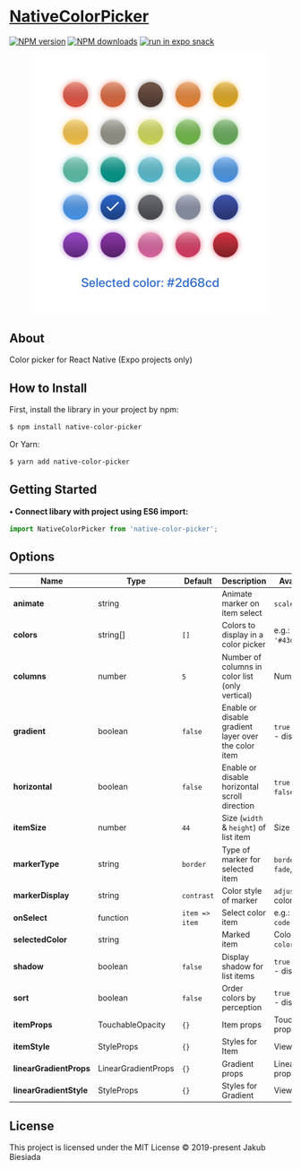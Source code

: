 # [NativeColorPicker](https://github.com/jb1905/native-color-picker)

[![NPM version](http://img.shields.io/npm/v/native-color-picker.svg?style=flat-square)](https://www.npmjs.com/package/native-color-picker)
[![NPM downloads](http://img.shields.io/npm/dm/native-color-picker.svg?style=flat-square)](https://www.npmjs.com/package/native-color-picker)
[![run in expo snack](https://img.shields.io/badge/Run%20in%20Snack-4630EB.svg?style=flat-square&logo=EXPO&labelColor=FFF&logoColor=000)](https://snack.expo.io/@jbiesiada/native-color-picker)

<p align="center">
  <img width="420" src="https://raw.githubusercontent.com/JB1905/native-color-picker/master/assets/preview.jpg">
</p>

## About
Color picker for React Native (Expo projects only)

## How to Install
First, install the library in your project by npm:
```sh
$ npm install native-color-picker
```

Or Yarn:
```sh
$ yarn add native-color-picker
```

## Getting Started
**• Connect libary with project using ES6 import:**
```js
import NativeColorPicker from 'native-color-picker';
```

## Options
Name | Type | Default | Description | Available options
-|-|-|-|-
**animate** | string | ` ` | Animate marker on item select | `scale` or `rotate`
**colors** | string[] | `[]` | Colors to display in a color picker | e.g.: `['#f96204', '#43d8c9']`
**columns** | number | `5` | Number of columns in color list (only vertical) | Number of columns
**gradient** | boolean | `false` | Enable or disable gradient layer over the color item | `true` - enable, `false` - disable
**horizontal** | boolean | `false` | Enable or disable horizontal scroll direction | `true` - horizontal, `false` - vertical
**itemSize** | number | `44` | Size (`width` & `height`) of list item | Size of list item
**markerType** | string | `border` | Type of marker for selected item | `border`, `checkmark`, `fade`, `none`
**markerDisplay** | string | `contrast` | Color style of marker | `adjust`, `contrast` or color
**onSelect** | function | `item => item` | Select color item | e.g.: `elem => { /* code */ }`
**selectedColor** | string | ` ` | Marked item | Color from the list `colors`
**shadow** | boolean | `false` | Display shadow for list items | `true` - enable, `false` - disable
**sort** | boolean | `false` | Order colors by perception | `true` - enable, `false` - disable
**itemProps** | TouchableOpacity | `{}` | Item props | TouchableOpacity props
**itemStyle** | StyleProps<ViewStyle> | `{}` | Styles for Item | View styles
**linearGradientProps** | LinearGradientProps | `{}` | Gradient props | LinearGradientProps props
**linearGradientStyle** | StyleProps<ViewStyle> | `{}` | Styles for Gradient | View styles

## License
This project is licensed under the MIT License © 2019-present Jakub Biesiada
